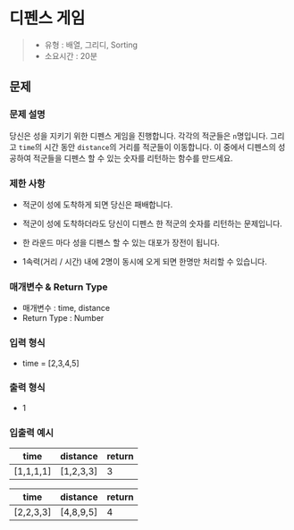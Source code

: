 # 디펜스 게임

> - 유형 : 배열, 그리디, Sorting
> - 소요시간 : 20분



## 문제

### 문제 설명

당신은 성을 지키기 위한 디펜스 게임을 진행합니다.
각각의 적군들은 `n`명입니다.
그리고 `time`의 시간 동안 `distance`의 거리를 적군들이 이동합니다.
이 중에서 디펜스의 성공하여 적군들을 디펜스 할 수 있는 숫자를 리턴하는 함수를 만드세요.



### 제한 사항

- 적군이 성에 도착하게 되면 당신은 패배합니다.

- 적군이 성에 도착하더라도 당신이 디펜스 한 적군의 숫자를 리턴하는 문제입니다.
- 한 라운드 마다 성을 디펜스 할 수 있는 대포가 장전이 됩니다.
- 1속력(거리 / 시간) 내에 2명이 동시에 오게 되면 한명만 처리할 수 있습니다.



### 매개변수 & Return Type

- 매개변수 : time, distance
- Return Type : Number



### 입력 형식

- time = [2,3,4,5]



### 출력 형식

- 1



### 입출력 예시

| time      | distance  | return |
| --------- | --------- | ------ |
| [1,1,1,1] | [1,2,3,3] | 3      |

| time      | distance  | return |
| --------- | --------- | ------ |
| [2,2,3,3] | [4,8,9,5] | 4      |


